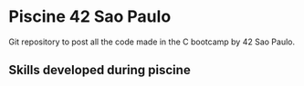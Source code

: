 # Piscine 42 Sao Paulo

Git repository to post all the code made in the C bootcamp by 42 Sao Paulo.

## Skills developed during piscine
